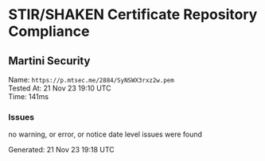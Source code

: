 # STIR/SHAKEN Certificate Repository Compliance

## Martini Security

Name: `https://p.mtsec.me/2884/SyNSWX3rxz2w.pem`\
Tested At: 21 Nov 23 19:10 UTC\
Time: 141ms

### Issues

no warning, or error, or notice date level issues were found

Generated: 21 Nov 23 19:18 UTC
